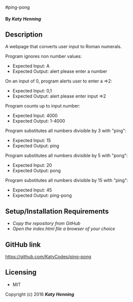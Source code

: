 #ping-pong

#### By _Katy Henning_

## Description

A webpage that converts user input to Roman numerals.

Program ignores non number values:
* Expected Input: A
* Expected Output: alert please enter a number

On an input of 0, program alerts user to enter a =>2:
* Expected Input: 0,1
* Expected Output: alert please enter input =>2

Program counts up to input number:
* Expected Input: 4000
* Expected Output: 1-4000

Program substitutes all numbers divisible by 3 with "ping":
* Expected Input: 15
* Expected Output: ping

Program substitutes all numbers divisible by 5 with "pong":
* Expected Input: 20  
* Expected Output: pong

Program substitutes all numbers divisible by 15 with "ping":
* Expected Input: 45
* Expected Output: ping-pong



## Setup/Installation Requirements

* _Copy the repository from GitHub_
* _Open the index.html file a browser of your choice_

## GitHub link
https://github.com/KatyCodes/ping-pong

## Licensing

* MIT

Copyright (c) 2016 **_Katy Henning_**
